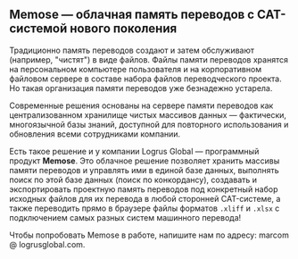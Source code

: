## Memose — облачная память переводов с CAT-системой нового поколения

Традиционно память переводов создают и затем обслуживают (например, "чистят") в виде файлов. Файлы памяти переводов хранятся на персональном компьютере пользователя и на корпоративном файловом сервере в составе набора файлов переводческого проекта. Но такая организация памяти переводов уже безнадежно устарела.

Современные решения основаны на сервере памяти переводов как централизованном хранилище чистых массивов данных — фактически, многоязычной базы знаний, доступной для повторного использования и обновления всеми сотрудниками компании.

Есть такое решение и у компании Logrus Global — программный продукт **Memose**. Это облачное решение позволяет хранить массивы памяти переводов и управлять ими в единой базе данных, выполнять поиск по этой базе данных (поиск по конкордансу), создавать и экспортировать проектную память переводов под конкретный набор исходных файлов для их перевода в любой сторонней CAT-системе, а также переводить прямо в браузере файлы форматов `.xliff` и `.xlsx` с подключением самых разных систем машинного перевода! 

Чтобы попробовать Memose в работе, напишите нам по адресу: marcom @ logrusglobal.com.

